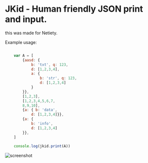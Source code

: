 # JKid - Human friendly JSON print and input.

this was made for Netiety.

Example usage:

```js

	var A = [
		{aasd: {
			b: 'txt', q: 123,
			d: [1,2,3,4],
			a: {
				b: 'str', q: 123,
				d: [1,2,3,4]
			}
		}},
		[1,2,3],
		[1,2,3,4,5,6,7,
		8,9,10],
		{a: { b: 'data', 
			d: [1,2,3,4]}},
		{a: {
			b: 'info', 
			d: [1,2,3,4]
		}},
	]
	
	console.log(jkid.print(A))

```

![screenshot](http://exebook.github.io/jkid/screenshot.png)

